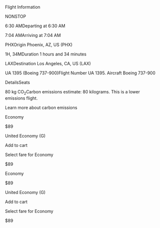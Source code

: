 Flight Information

NONSTOP

6:30 AMDeparting at 6:30 AM

7:04 AMArriving at 7:04 AM

PHXOrigin Phoenix, AZ, US (PHX)

1H, 34MDuration 1 hours and 34 minutes

LAXDestination Los Angeles, CA, US (LAX)

UA 1395 (Boeing 737-900)Flight Number UA 1395. Aircraft Boeing 737-900

DetailsSeats

80 kg CO<sub>2</sub>Carbon emissions estimate: 80 kilograms. This is a lower emissions flight.

Learn more about carbon emissions

Economy

$89

United Economy (G)

Add to cart

Select fare for Economy

$89

Economy

$89

United Economy (G)

Add to cart

Select fare for Economy

$89